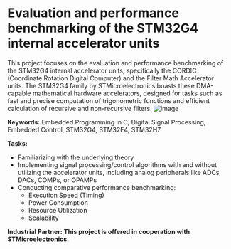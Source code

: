 # Evaluation and performance benchmarking of the STM32G4 internal accelerator units

This project focuses on the evaluation and performance benchmarking of the STM32G4 internal accelerator units, specifically the CORDIC (Coordinate Rotation Digital Computer) and the Filter Math Accelerator units. The STM32G4 family by STMicroelectronics boasts these DMA-capable mathematical hardware accelerators, designed for tasks such as fast and precise computation of trigonometric functions and efficient calculation of recursive and non-recursive filters.
![image](https://github.com/AzazHassankhan/STM32G4_Accelerator_Evaluation/assets/92155897/d8ede9d9-7362-48e2-aa4d-16681f7e6292)

**Keywords:** Embedded Programming in C, Digital Signal Processing, Embedded Control, STM32G4, STM32F4, STM32H7

**Tasks:**
- Familiarizing with the underlying theory
- Implementing signal processing/control algorithms with and without utilizing the accelerator units, including analog peripherals like ADCs, DACs, COMPs, or OPAMPs
- Conducting comparative performance benchmarking:
  - Execution Speed (Timing)
  - Power Consumption
  - Resource Utilization
  - Scalability

**Industrial Partner: This project is offered in cooperation with STMicroelectronics.**
